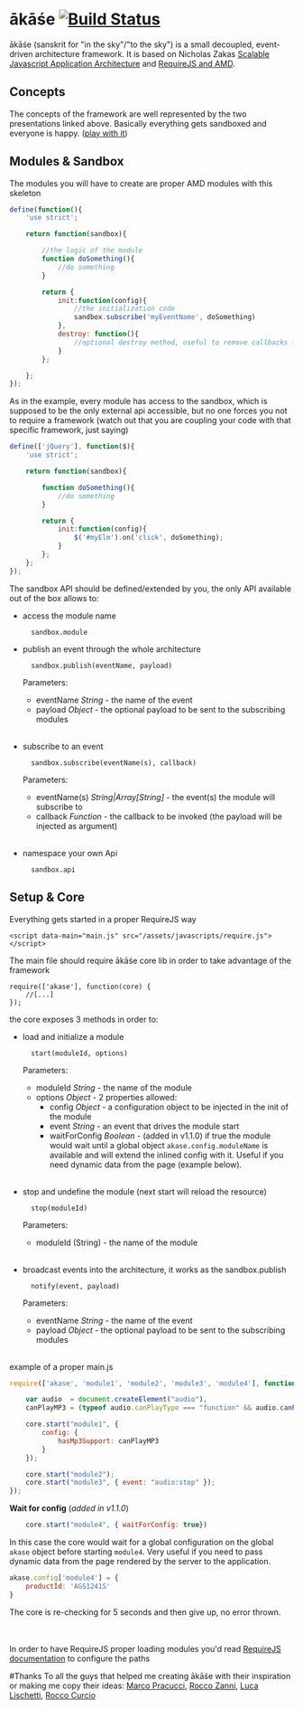 # ākāśe [![Build Status](https://travis-ci.org/cedmax/akase.png?branch=master)](https://travis-ci.org/cedmax/akase)

ākāśe (sanskrit for "in the sky"/"to the sky") is a small decoupled, event-driven architecture framework.
It is based on Nicholas Zakas [Scalable Javascript Application Architecture](http://www.slideshare.net/nzakas/scalable-javascript-application-architecture-2012) and [RequireJS and AMD](http://www.slideshare.net/iivanoo/requirejs-12937421).

## Concepts
The concepts of the framework are well represented by the two presentations linked above.
Basically everything gets sandboxed and everyone is happy. ([play with it](https://github.com/cedmax/akase-playground))

## Modules & Sandbox
The modules you will have to create are proper AMD modules with this skeleton

```js
define(function(){
    'use strict';

    return function(sandbox){

        //the logic of the module
        function doSomething(){
            //do something
        }

        return {
            init:function(config){
                //the initialization code
                sandbox.subscribe('myEventName', doSomething)
            },
            destroy: function(){
                //optional destroy method, useful to remove callbacks from DOM event
            }
        };

    };
});
```

As in the example, every module has access to the sandbox, which is supposed to be the only external api accessible, but no one forces you not to require a framework (watch out that you are coupling your code with that specific framework, just saying)

```js
define(['jQuery'], function($){
    'use strict';

    return function(sandbox){

        function doSomething(){
            //do something
        }

        return {
            init:function(config){
                $('#myElm').on('click', doSomething);
            }
        };
    };
});
```

The sandbox API should be defined/extended by you, the only API available out of the box allows to:

- access the module name

        sandbox.module

- publish an event through the whole architecture

        sandbox.publish(eventName, payload)

    Parameters:
    - eventName _String_ - the name of the event
    - payload _Object_ - the optional payload to be sent to the subscribing modules<br/><br/>

- subscribe to an event

        sandbox.subscribe(eventName(s), callback)

    Parameters:
    - eventName(s) _String|Array[String]_ - the event(s) the module will subscribe to
    - callback _Function_ - the callback to be invoked (the payload will be injected as argument)<br/><br/>

- namespace your own Api

        sandbox.api


## Setup & Core
Everything gets started in a proper RequireJS way

    <script data-main="main.js" src="/assets/javascripts/require.js"></script>


The main file should require ākāśe core lib in order to take advantage of the framework

    require(['akase'], function(core) {
        //[...]
    });


the core exposes 3 methods in order to:

- load and initialize a module

        start(moduleId, options)

    Parameters:
    - moduleId _String_ - the name of the module
    - options _Object_ - 2 properties allowed:
        - config _Object_ - a configuration object to be injected in the init of the module
        - event _String_ - an event that drives the module start
        - waitForConfig _Boolean_ - (added in v1.1.0) if true the module would wait until a global object `akase.config.moduleName` is available and will extend the inlined config with it. Useful if you need dynamic data from the page (example below).<br/><br/>

- stop and undefine the module (next start will reload the resource)

        stop(moduleId)

    Parameters:
    - moduleId (String) - the name of the module<br/><br/>

- broadcast events into the architecture, it works as the sandbox.publish

        notify(event, payload)

    Parameters:
    - eventName _String_ - the name of the event
    - payload _Object_ - the optional payload to be sent to the subscribing modules<br/><br/>


example of a proper main.js

```js
require(['akase', 'module1', 'module2', 'module3', 'module4'], function(core) {

    var audio  = document.createElement("audio"),
    canPlayMP3 = (typeof audio.canPlayType === "function" && audio.canPlayType("audio/mpeg") !== "");

    core.start("module1", {
        config: {
            hasMp3Support: canPlayMP3
        }
    });

    core.start("module2");
    core.start("module3", { event: "audio:stop" });
});
```

**Wait for config** (*added in v1.1.0*)
```js
    core.start("module4", { waitForConfig: true})
```
In this case the core would wait for a global configuration on the global `akase` object before starting `module4`. 
Very useful if you need to pass dynamic data from the page rendered by the server to the application.

```js
akase.config['module4'] = {
    productId: 'AGS1241S'
}
```
The core is re-checking for 5 seconds and then give up, no error thrown.

<br/><br/>
In order to have RequireJS proper loading modules you'd read [RequireJS documentation](http://www.requirejs.org/) to configure the paths

#Thanks
To all the guys that helped me creating ākāśe with their inspiration or making me copy their ideas: [Marco Pracucci](https://github.com/pracucci), [Rocco Zanni](https://github.com/roccozanni), [Luca Lischetti](https://github.com/sirlisko), [Rocco Curcio](https://github.com/jsDotCr)

